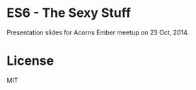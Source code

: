 # ES6 - The Sexy Stuff

Presentation slides for Acorns Ember meetup on 23 Oct, 2014.

# License

MIT

